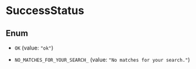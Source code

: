 

# SuccessStatus

## Enum


* `OK` (value: `"ok"`)

* `NO_MATCHES_FOR_YOUR_SEARCH_` (value: `"No matches for your search."`)



